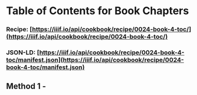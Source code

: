 # Table of Contents for Book Chapters
### Recipe: [https://iiif.io/api/cookbook/recipe/0024-book-4-toc/](https://iiif.io/api/cookbook/recipe/0024-book-4-toc/)
### JSON-LD: [https://iiif.io/api/cookbook/recipe/0024-book-4-toc/manifest.json](https://iiif.io/api/cookbook/recipe/0024-book-4-toc/manifest.json)

## Method 1 - 
